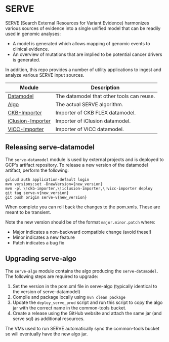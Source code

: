 # SERVE

SERVE (Search External Resources for Variant Evidence) harmonizes various sources of evidence into a single unified model that can be readily used in genomic analyses:
- A model is generated which allows mapping of genomic events to clinical evidence.
- An overview of mutations that are implied to be potential cancer drivers is generated.

In addition, this repo provides a number of utility applications to ingest and analyze various SERVE input sources.

| Module                                 | Description                               |
|----------------------------------------|-------------------------------------------|
| [Datamodel](datamodel)                 | The datamodel that other tools can reuse. |
| [Algo](algo)                           | The actual SERVE algorithm.               |
| [CKB-Importer](ckb-importer)           | Importer of CKB FLEX datamodel.           |
| [iClusion-Importer](iclusion-importer) | Importer of iClusion datamodel.           |
| [VICC-Importer](algo)                  | Importer of VICC datamodel.               |

## Releasing serve-datamodel

The `serve-datamodel` module is used by external projects and is deployed to GCP's artifact repository.
To release a new version of the datamodel artifact, perform the following:

```shell
gcloud auth application-default login
mvn versions:set -DnewVersion={new_version}
mvn -pl \!ckb-importer,\!iclusion-importer,\!vicc-importer deploy
git tag serve-v{new_version}
git push origin serve-v{new_version}
```

When complete you can roll back the changes to the pom.xmls. These are meant to be transient. 

Note the new version should be of the format `major.minor.patch` where:
- Major indicates a non-backward compatible change (avoid these!)
- Minor indicates a new feature
- Patch indicates a bug fix

## Upgrading serve-algo

The `serve-algo` module contains the algo producing the `serve-datamodel`. The following steps are required to upgrade:
1. Set the version in the pom.xml file in serve-algo (typically identical to the version of serve-datamodel)
2. Compile and package locally using `mvn clean package`
3. Update the `deploy_serve_prod` script and run this script to copy the algo jar with the correct name in the common-tools bucket. 
4. Create a release using the GitHub website and attach the same jar (and serve sql) as additional resources. 

The VMs used to run SERVE automatically sync the common-tools bucket so will eventually have the new algo jar. 


